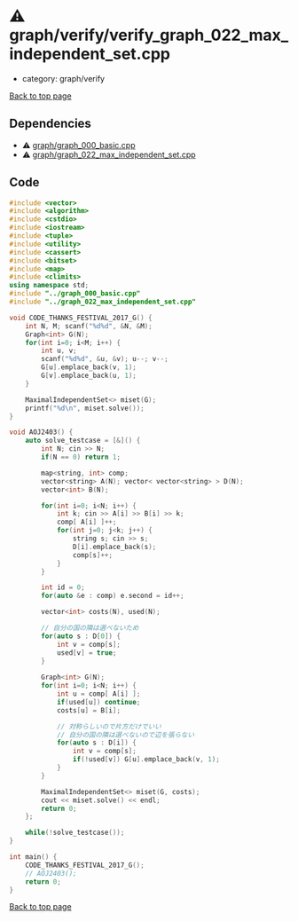 <!-- mathjax config similar to math.stackexchange -->
<script type="text/javascript" async
  src="https://cdnjs.cloudflare.com/ajax/libs/mathjax/2.7.5/MathJax.js?config=TeX-MML-AM_CHTML">
</script>
<script type="text/x-mathjax-config">
  MathJax.Hub.Config({
    TeX: { equationNumbers: { autoNumber: "AMS" }},
    tex2jax: {
      inlineMath: [ ['$','$'] ],
      processEscapes: true
    },
    "HTML-CSS": { matchFontHeight: false },
    displayAlign: "left",
    displayIndent: "2em"
  });
</script>

<script type="text/javascript" src="https://cdnjs.cloudflare.com/ajax/libs/jquery/3.4.1/jquery.min.js"></script>
<script src="https://cdn.jsdelivr.net/npm/jquery-balloon-js@1.1.2/jquery.balloon.min.js" integrity="sha256-ZEYs9VrgAeNuPvs15E39OsyOJaIkXEEt10fzxJ20+2I=" crossorigin="anonymous"></script>
<script type="text/javascript" src="../../../assets/js/copy-button.js"></script>
<link rel="stylesheet" href="../../../assets/css/copy-button.css" />


# :warning: graph/verify/verify_graph_022_max_independent_set.cpp
* category: graph/verify


[Back to top page](../../../index.html)



## Dependencies
* :warning: [graph/graph_000_basic.cpp](../graph_000_basic.cpp.html)
* :warning: [graph/graph_022_max_independent_set.cpp](../graph_022_max_independent_set.cpp.html)


## Code
```cpp
#include <vector>
#include <algorithm>
#include <cstdio>
#include <iostream>
#include <tuple>
#include <utility>
#include <cassert>
#include <bitset>
#include <map>
#include <climits>
using namespace std;
#include "../graph_000_basic.cpp"
#include "../graph_022_max_independent_set.cpp"

void CODE_THANKS_FESTIVAL_2017_G() {
    int N, M; scanf("%d%d", &N, &M);
    Graph<int> G(N);
    for(int i=0; i<M; i++) {
        int u, v;
        scanf("%d%d", &u, &v); u--; v--;
        G[u].emplace_back(v, 1);
        G[v].emplace_back(u, 1);
    }

    MaximalIndependentSet<> miset(G);
    printf("%d\n", miset.solve());
}

void AOJ2403() {
    auto solve_testcase = [&]() {
        int N; cin >> N;
        if(N == 0) return 1;

        map<string, int> comp;
        vector<string> A(N); vector< vector<string> > D(N);
        vector<int> B(N);

        for(int i=0; i<N; i++) {
            int k; cin >> A[i] >> B[i] >> k;
            comp[ A[i] ]++;
            for(int j=0; j<k; j++) {
                string s; cin >> s;
                D[i].emplace_back(s);
                comp[s]++;
            }
        }

        int id = 0;
        for(auto &e : comp) e.second = id++;

        vector<int> costs(N), used(N);

        // 自分の国の隣は選べないため
        for(auto s : D[0]) {
            int v = comp[s];
            used[v] = true;
        }
        
        Graph<int> G(N);
        for(int i=0; i<N; i++) {
            int u = comp[ A[i] ];
            if(used[u]) continue;
            costs[u] = B[i];

            // 対称らしいので片方だけでいい
            // 自分の国の隣は選べないので辺を張らない
            for(auto s : D[i]) {
                int v = comp[s];
                if(!used[v]) G[u].emplace_back(v, 1);
            }
        }

        MaximalIndependentSet<> miset(G, costs);
        cout << miset.solve() << endl;
        return 0;
    };

    while(!solve_testcase());
}

int main() {
    CODE_THANKS_FESTIVAL_2017_G();
    // AOJ2403();
    return 0;
}

```

[Back to top page](../../../index.html)

